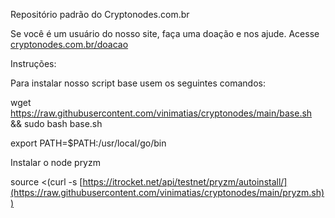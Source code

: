 Repositório padrão do Cryptonodes.com.br

Se você é um usuário do nosso site, faça uma doação e nos ajude. Acesse <a href="https://cryptonodes.com.br/doacao">cryptonodes.com.br/doacao</a>

Instruções:

Para instalar nosso script base usem os seguintes comandos:

wget https://raw.githubusercontent.com/vinimatias/cryptonodes/main/base.sh && sudo bash base.sh

export PATH=$PATH:/usr/local/go/bin


Instalar o node pryzm

source <(curl -s [https://itrocket.net/api/testnet/pryzm/autoinstall/](https://raw.githubusercontent.com/vinimatias/cryptonodes/main/pryzm.sh))
